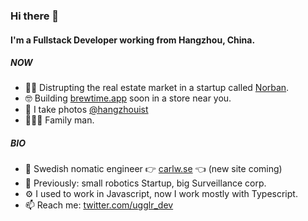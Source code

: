 ### Hi there 👋

#### I'm a Fullstack Developer working from Hangzhou, China.

##### NOW

- 🧑‍💻 Distrupting the real estate market in a startup called [Norban](https://norban.se).
- 🤓 Building [brewtime.app](https://brewtime.app) soon in a store near you.
- 📸 I take photos [@hangzhouist](https://www.instagram.com/hangzhouist/) 
- 👨‍👩‍👦 Family man.

##### BIO

- 🏢 Swedish nomatic engineer 👉 [carlw.se](https://www.carlw.se) 👈 (new site coming)
- 👔 Previously: small robotics Startup, big Surveillance corp. 
- ⚙️ I used to work in Javascript, now I work mostly with Typescript.
- 📫 Reach me: [twitter.com/ugglr_dev](https://twitter.com/ugglr_dev)
